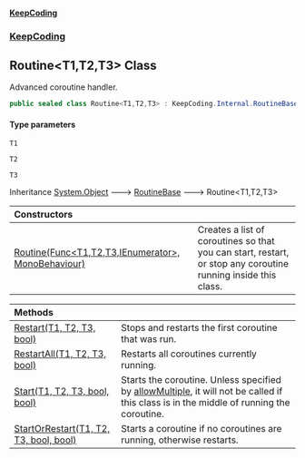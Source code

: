 #### [KeepCoding](index.md 'index')
### [KeepCoding](KeepCoding.md 'KeepCoding')
## Routine&lt;T1,T2,T3&gt; Class
Advanced coroutine handler.   
```csharp
public sealed class Routine<T1,T2,T3> : KeepCoding.Internal.RoutineBase
```
#### Type parameters
<a name='KeepCoding_Routine_T1_T2_T3__T1'></a>
`T1`  
  
<a name='KeepCoding_Routine_T1_T2_T3__T2'></a>
`T2`  
  
<a name='KeepCoding_Routine_T1_T2_T3__T3'></a>
`T3`  
  

Inheritance [System.Object](https://docs.microsoft.com/en-us/dotnet/api/System.Object 'System.Object') &#129106; [RoutineBase](RoutineBase.md 'KeepCoding.Internal.RoutineBase') &#129106; Routine&lt;T1,T2,T3&gt;  

| Constructors | |
| :--- | :--- |
| [Routine(Func&lt;T1,T2,T3,IEnumerator&gt;, MonoBehaviour)](Routine_T1_T2_T3___ctor_T+zWB0IIDKJECAK5L24EHg.md 'KeepCoding.Routine&lt;T1,T2,T3&gt;.Routine(System.Func&lt;T1,T2,T3,System.Collections.IEnumerator&gt;, MonoBehaviour)') | Creates a list of coroutines so that you can start, restart, or stop any coroutine running inside this class.<br/> |

| Methods | |
| :--- | :--- |
| [Restart(T1, T2, T3, bool)](Routine_T1_T2_T3__Restart_KuFGFtKSySAUIs4qPvoGtQ.md 'KeepCoding.Routine&lt;T1,T2,T3&gt;.Restart(T1, T2, T3, bool)') | Stops and restarts the first coroutine that was run.<br/> |
| [RestartAll(T1, T2, T3, bool)](Routine_T1_T2_T3__RestartAll_Xj5oIlvMAcGXAjotg9DW5Q.md 'KeepCoding.Routine&lt;T1,T2,T3&gt;.RestartAll(T1, T2, T3, bool)') | Restarts all coroutines currently running.<br/> |
| [Start(T1, T2, T3, bool, bool)](Routine_T1_T2_T3__Start_XDY7uU1hn0pvrY8x_2162g.md 'KeepCoding.Routine&lt;T1,T2,T3&gt;.Start(T1, T2, T3, bool, bool)') | Starts the coroutine. Unless specified by [allowMultiple](Routine_T1_T2_T3__Start_XDY7uU1hn0pvrY8x_2162g.md#KeepCoding_Routine_T1_T2_T3__Start(T1_T2_T3_bool_bool)_allowMultiple 'KeepCoding.Routine&lt;T1,T2,T3&gt;.Start(T1, T2, T3, bool, bool).allowMultiple'), it will not be called if this class is in the middle of running the coroutine.<br/> |
| [StartOrRestart(T1, T2, T3, bool, bool)](Routine_T1_T2_T3__StartOrRestart_hex+kTD2hWFqBeOGSt_vfg.md 'KeepCoding.Routine&lt;T1,T2,T3&gt;.StartOrRestart(T1, T2, T3, bool, bool)') | Starts a coroutine if no coroutines are running, otherwise restarts.<br/> |
